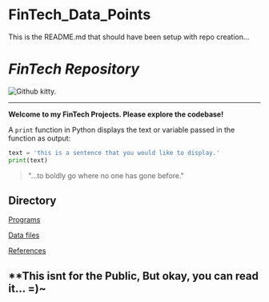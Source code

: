 # FinTech_Data_Points

This is the README.md that should have been setup with repo creation...

# *FinTech Repository*

![Github kitty.](https://www.howtogeek.com/wp-content/uploads/2017/09/1-github-explained.png?width=1198&trim=1,1&bg-color=000&pad=1,1)

---

**Welcome to my FinTech Projects.  Please explore the codebase!**

A `print` function in Python displays the text or variable passed in the function as output:

```python
text = 'this is a sentence that you would like to display.'
print(text)
```
> "...to boldly go where no one has gone before."

## Directory

[Programs](code)

[Data files](data)

[References](references)


## **This isnt for the Public,  But okay, you can read it...  =)~
